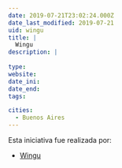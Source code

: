 ```yaml
---
date: 2019-07-21T23:02:24.000Z
date_last_modified: 2019-07-21
uid: wingu
title: |
  Wingu
description: |
  
type: 
website: 
date_ini: 
date_end: 
tags:

cities: 
  - Buenos Aires
---
```


Esta iniciativa fue realizada por:

- [Wingu](/organizaciones/wingu)
